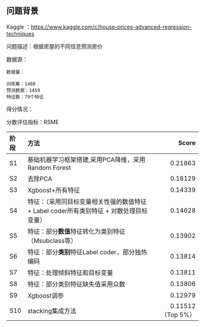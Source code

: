 ## 问题背景
Kaggle ：https://www.kaggle.com/c/house-prices-advanced-regression-techniques

问题描述：根据房屋的不同信息预测房价

数据源：

	数据量：
	
	训练集：1468
	预测数据：1459
	特征数：79个特征


得分情况：

分数评估指标：RSME

阶段| 方法      |    Score
:--| :-------- | --------:
S1| 基础机器学习框架搭建,采用PCA降维，采用Random Forest | 0.21863
S2| 去除PCA     |   0.18129	
S3| Xgboost+所有特征      |    0.14339
S4 | 特征：（采用同目标变量相关性强的数值特征 + Label coder所有类别特征 + 对数处理目标变量） | 0.14628
S5 | 特征：部分**数值**特征转化为类别特征（Msubclass等）| 0.13902
S6 | 特征：部分**类别**特征Label coder，部分独热编码 | 0.13814
S7 | 特征：处理倾斜特征和目标变量 | 0.13811
S8 | 特征：部分类别特征缺失值采用众数 | 0.13806
S9 | Xgboost调参 | 0.12979
S10 | stacking集成方法 | 0.11512（Top 5%）

